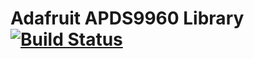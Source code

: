 # Adafruit APDS9960 Library [![Build Status](https://travis-ci.com/adafruit/Adafruit_APDS9960_Library.svg?branch=master)](https://travis-ci.com/adafruit/Adafruit_APDS9960_Library)
